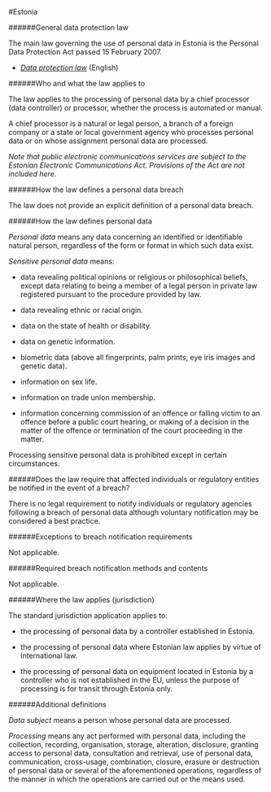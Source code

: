 #Estonia


######General data protection law



The main law governing the use of personal data in Estonia is the Personal Data Protection Act passed 15 February 2007.



-   [*Data protection law*](https://www.riigiteataja.ee/en/eli/509072014018/consolide) (English)



######Who and what the law applies to



The law applies to the processing of personal data by a chief processor (data controller) or processor, whether the process is automated or manual.



A chief processor is a natural or legal person, a branch of a foreign company or a state or local government agency who processes personal data or on whose assignment personal data are processed.



*Note that public electronic communications services are subject to the Estonian Electronic Communications Act. Provisions of the Act are not included here.*



######How the law defines a personal data breach



The law does not provide an explicit definition of a personal data breach.



######How the law defines personal data



*Personal data* means any data concerning an identified or identifiable natural person, regardless of the form or format in which such data exist.



*Sensitive personal data* means:



-   data revealing political opinions or religious or philosophical beliefs, except data relating to being a member of a legal person in private law registered pursuant to the procedure provided by law.





-   data revealing ethnic or racial origin.





-   data on the state of health or disability.





-   data on genetic information.





-   biometric data (above all fingerprints, palm prints, eye iris images and genetic data).





-   information on sex life.





-   information on trade union membership.





-   information concerning commission of an offence or falling victim to an offence before a public court hearing, or making of a decision in the matter of the offence or termination of the court proceeding in the matter.



Processing sensitive personal data is prohibited except in certain circumstances.



######Does the law require that affected individuals or regulatory entities be notified in the event of a breach?



There is no legal requirement to notify individuals or regulatory agencies following a breach of personal data although voluntary notification may be considered a best practice.



######Exceptions to breach notification requirements



Not applicable.



######Required breach notification methods and contents



Not applicable.



######Where the law applies (jurisdiction)



The standard jurisdiction application applies to:



-   the processing of personal data by a controller established in Estonia.





-   the processing of personal data where Estonian law applies by virtue of international law.





-   the processing of personal data on equipment located in Estonia by a controller who is not established in the EU, unless the purpose of processing is for transit through Estonia only.



######Additional definitions



*Data subject* means a person whose personal data are processed.



*Processing* means any act performed with personal data, including the collection, recording, organisation, storage, alteration, disclosure, granting access to personal data, consultation and retrieval, use of personal data, communication, cross-usage, combination, closure, erasure or destruction of personal data or several of the aforementioned operations, regardless of the manner in which the operations are carried out or the means used.

